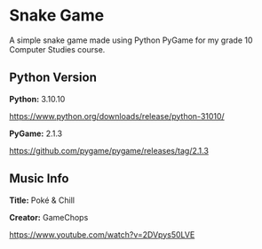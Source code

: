 # Snake Game
A simple snake game made using Python PyGame for my grade 10 Computer Studies course.

## Python Version
**Python:** 3.10.10

https://www.python.org/downloads/release/python-31010/


**PyGame:** 2.1.3

https://github.com/pygame/pygame/releases/tag/2.1.3

## Music Info
**Title:** Poké & Chill

**Creator:** GameChops

https://www.youtube.com/watch?v=2DVpys50LVE
